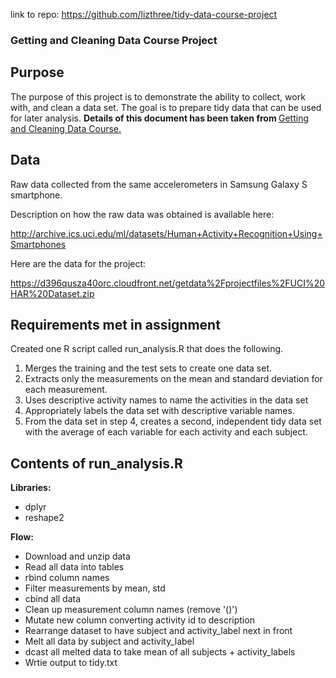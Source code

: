 link to repo: https://github.com/lizthree/tidy-data-course-project

### Getting and Cleaning Data Course Project

## Purpose

The purpose of this project is to demonstrate the ability to collect, work with, and clean a data set. The goal is to prepare tidy data that can be used for later analysis. <b> Details of this document has been taken from </b> <a href="https://www.coursera.org/specializations/jhu-data-science">Getting and Cleaning Data Course. </a>

## Data

Raw data collected from the same accelerometers in Samsung Galaxy S smartphone. 

Description on how the raw data was obtained is available here:

http://archive.ics.uci.edu/ml/datasets/Human+Activity+Recognition+Using+Smartphones

Here are the data for the project:

https://d396qusza40orc.cloudfront.net/getdata%2Fprojectfiles%2FUCI%20HAR%20Dataset.zip


## Requirements met in assignment

Created one R script called run_analysis.R that does the following.

1. Merges the training and the test sets to create one data set.
2. Extracts only the measurements on the mean and standard deviation for each measurement.
3. Uses descriptive activity names to name the activities in the data set
4. Appropriately labels the data set with descriptive variable names.
5. From the data set in step 4, creates a second, independent tidy data set with the average of each variable for each activity and each subject.

## Contents of run_analysis.R

<b>Libraries:</b>
* dplyr
* reshape2

<b>Flow:</b>
* Download and unzip data
* Read all data into tables
* rbind column names
* Filter measurements by mean, std
* cbind all data
* Clean up measurement column names (remove '()')
* Mutate new column converting activity id to description
* Rearrange dataset to have subject and activity_label next in front
* Melt all data by subject and activity_label
* dcast all melted data to take mean of all subjects + activity_labels
* Wrtie output to tidy.txt

